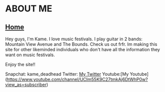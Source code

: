 # ABOUT ME
## [Home](index.md)

Hey guys, I'm Kame. I love music festivals. I play guitar in 2 bands: Mountain View Avenue and The Bounds. Check us out frfr.          Im making this site for other likeminded individuals who don't have all the information they want on music festivals. 

Enjoy the site!!

Snapchat: kame_deadhead
Twitter: [My Twitter](https://twitter.com/Forgotten_Fight)
Youtube:[My Youtube] (https://www.youtube.com/channel/UCIm55K9C27tmkAj6DtWhP0w?view_as=subscriber)

